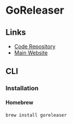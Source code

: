 # GoReleaser

## Links

- [Code Repository](https://github.com/goreleaser/goreleaser)
- [Main Website](https://goreleaser.com/)

## CLI

### Installation

#### Homebrew

```sh
brew install goreleaser
```
